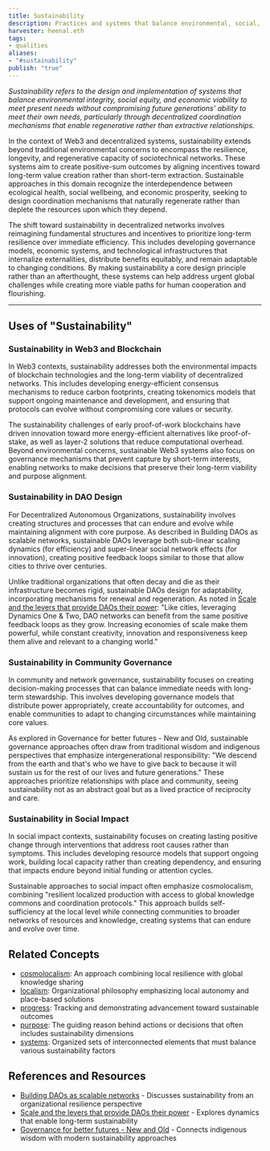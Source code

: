 ```yaml
---
title: Sustainability
description: Practices and systems that balance environmental, social, and economic dimensions to ensure long-term viability and regeneration in decentralized networks and beyond
harvester: heenal.eth
tags:
- qualities 
aliases:
- "#sustainability"
publish: "true"
---
```


_Sustainability refers to the design and implementation of systems that balance environmental integrity, social equity, and economic viability to meet present needs without compromising future generations' ability to meet their own needs, particularly through decentralized coordination mechanisms that enable regenerative rather than extractive relationships._

In the context of Web3 and decentralized systems, sustainability extends beyond traditional environmental concerns to encompass the resilience, longevity, and regenerative capacity of sociotechnical networks. These systems aim to create positive-sum outcomes by aligning incentives toward long-term value creation rather than short-term extraction. Sustainable approaches in this domain recognize the interdependence between ecological health, social wellbeing, and economic prosperity, seeking to design coordination mechanisms that naturally regenerate rather than deplete the resources upon which they depend.

The shift toward sustainability in decentralized networks involves reimagining fundamental structures and incentives to prioritize long-term resilience over immediate efficiency. This includes developing governance models, economic systems, and technological infrastructures that internalize externalities, distribute benefits equitably, and remain adaptable to changing conditions. By making sustainability a core design principle rather than an afterthought, these systems can help address urgent global challenges while creating more viable paths for human cooperation and flourishing.

---

## Uses of "Sustainability"

### Sustainability in Web3 and Blockchain

In Web3 contexts, sustainability addresses both the environmental impacts of blockchain technologies and the long-term viability of decentralized networks. This includes developing energy-efficient consensus mechanisms to reduce carbon footprints, creating tokenomics models that support ongoing maintenance and development, and ensuring that protocols can evolve without compromising core values or security.

The sustainability challenges of early proof-of-work blockchains have driven innovation toward more energy-efficient alternatives like proof-of-stake, as well as layer-2 solutions that reduce computational overhead. Beyond environmental concerns, sustainable Web3 systems also focus on governance mechanisms that prevent capture by short-term interests, enabling networks to make decisions that preserve their long-term viability and purpose alignment.

### Sustainability in DAO Design

For Decentralized Autonomous Organizations, sustainability involves creating structures and processes that can endure and evolve while maintaining alignment with core purpose. As described in Building DAOs as scalable networks, sustainable DAOs leverage both sub-linear scaling dynamics (for efficiency) and super-linear social network effects (for innovation), creating positive feedback loops similar to those that allow cities to thrive over centuries.

Unlike traditional organizations that often decay and die as their infrastructure becomes rigid, sustainable DAOs design for adaptability, incorporating mechanisms for renewal and regeneration. As noted in [Scale and the levers that provide DAOs their power](/artifacts/articles/network-evolution%201/Scale%20and%20the%20levers%20that%20provide%20DAOs%20their%20power.md): "Like cities, leveraging Dynamics One & Two, DAO networks can benefit from the same positive feedback loops as they grow. Increasing economies of scale make them powerful, while constant creativity, innovation and responsiveness keep them alive and relevant to a changing world."

### Sustainability in Community Governance

In community and network governance, sustainability focuses on creating decision-making processes that can balance immediate needs with long-term stewardship. This involves developing governance models that distribute power appropriately, create accountability for outcomes, and enable communities to adapt to changing circumstances while maintaining core values.

As explored in Governance for better futures - New and Old, sustainable governance approaches often draw from traditional wisdom and indigenous perspectives that emphasize intergenerational responsibility: "We descend from the earth and that's who we have to give back to because it will sustain us for the rest of our lives and future generations." These approaches prioritize relationships with place and community, seeing sustainability not as an abstract goal but as a lived practice of reciprocity and care.

### Sustainability in Social Impact

In social impact contexts, sustainability focuses on creating lasting positive change through interventions that address root causes rather than symptoms. This includes developing resource models that support ongoing work, building local capacity rather than creating dependency, and ensuring that impacts endure beyond initial funding or attention cycles.

Sustainable approaches to social impact often emphasize cosmolocalism, combining "resilient localized production with access to global knowledge commons and coordination protocols." This approach builds self-sufficiency at the local level while connecting communities to broader networks of resources and knowledge, creating systems that can endure and evolve over time.

## Related Concepts

- [cosmolocalism](/tags/cosmolocalism.md): An approach combining local resilience with global knowledge sharing
- [localism](/tags/localism.md): Organizational philosophy emphasizing local autonomy and place-based solutions
- [progress](/tags/progress.md): Tracking and demonstrating advancement toward sustainable outcomes
- [purpose](/tags/purpose.md): The guiding reason behind actions or decisions that often includes sustainability dimensions
- [systems](/tags/systems.md): Organized sets of interconnected elements that must balance various sustainability factors

## References and Resources

- [Building DAOs as scalable networks](/artifacts/articles/network-evolution%201/Building%20DAOs%20as%20scalable%20networks.md) - Discusses sustainability from an organizational resilience perspective
- [Scale and the levers that provide DAOs their power](/artifacts/articles/network-evolution%201/Scale%20and%20the%20levers%20that%20provide%20DAOs%20their%20power.md) - Explores dynamics that enable long-term sustainability
- [Governance for better futures - New and Old](/artifacts/articles/governance-for-better-futures%201/Governance%20for%20better%20futures%20-%20New%20and%20Old.md) - Connects indigenous wisdom with modern sustainability approaches